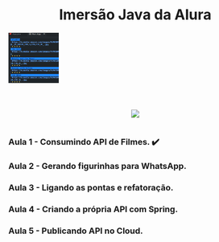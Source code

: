 
<h1 align="center">Imersão Java da Alura</h1>
<img width="100" height="100" src="https://github.com/LucasCosta0011/Imersao-Java-Stickers-Alura/blob/main/desafio-terminal.png">
<h1 align="center">
<img src="http://img.shields.io/static/v1?label=STATUS&message=EM%20DESENVOLVIMENTO&color=GREEN&style=for-the-badge">
</h1>

##
### Aula 1 - Consumindo API de Filmes. ✔️
### Aula 2 - Gerando figurinhas para WhatsApp. 
### Aula 3 - Ligando as pontas e refatoração.
### Aula 4 - Criando a própria API com Spring.
### Aula 5 - Publicando API no Cloud.
##
